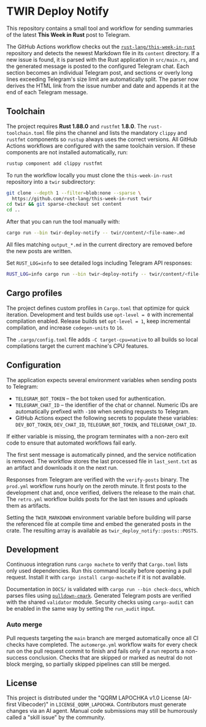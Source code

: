 # TWIR Deploy Notify

This repository contains a small tool and workflow for sending summaries of the latest **This Week in Rust** post to Telegram.

The GitHub Actions workflow checks out the [`rust-lang/this-week-in-rust`](https://github.com/rust-lang/this-week-in-rust) repository and detects the newest Markdown file in its `content` directory. If a new issue is found, it is parsed with the Rust application in `src/main.rs`, and the generated message is posted to the configured Telegram chat. Each section becomes an individual Telegram post, and sections or overly long lines exceeding Telegram's size limit are automatically split.
The parser now derives the HTML link from the issue number and date and appends it at the end of each Telegram message.

## Toolchain

The project requires **Rust 1.88.0** and `rustfmt` **1.8.0**. The `rust-toolchain.toml` file pins the channel and lists the mandatory `clippy` and `rustfmt` components so `rustup` always uses the correct versions. All GitHub Actions workflows are configured with the same toolchain version. If these components are not installed automatically, run:

```bash
rustup component add clippy rustfmt
```

To run the workflow locally you must clone the `this-week-in-rust` repository into a `twir` subdirectory:

```bash
git clone --depth 1 --filter=blob:none --sparse \
  https://github.com/rust-lang/this-week-in-rust twir
cd twir && git sparse-checkout set content
cd ..
```

After that you can run the tool manually with:

```bash
cargo run --bin twir-deploy-notify -- twir/content/<file-name>.md
```

All files matching `output_*.md` in the current directory are removed before the
new posts are written.

Set `RUST_LOG=info` to see detailed logs including Telegram API responses:

```bash
RUST_LOG=info cargo run --bin twir-deploy-notify -- twir/content/<file-name>.md
```

## Cargo profiles

The project defines custom profiles in `Cargo.toml` that optimize for quick
iteration. Development and test builds use `opt-level = 0` with incremental
compilation enabled. Release builds set `opt-level = 1`, keep incremental
compilation, and increase `codegen-units` to `16`.

The `.cargo/config.toml` file adds `-C target-cpu=native` to all builds so local
compilations target the current machine's CPU features.

## Configuration

The application expects several environment variables when sending posts to
Telegram:

- `TELEGRAM_BOT_TOKEN` – the bot token used for authentication.
- `TELEGRAM_CHAT_ID` – the identifier of the chat or channel. Numeric IDs are
  automatically prefixed with `-100` when sending requests to Telegram.
- GitHub Actions expect the following secrets to populate these variables:
  `DEV_BOT_TOKEN`, `DEV_CHAT_ID`, `TELEGRAM_BOT_TOKEN`, and `TELEGRAM_CHAT_ID`.

If either variable is missing, the program terminates with a non-zero exit code
to ensure that automated workflows fail early.

The first sent message is automatically pinned, and the service notification is
removed.
The workflow stores the last processed file in `last_sent.txt` as an artifact and downloads it on the next run.

Responses from Telegram are verified with the `verify-posts` binary.
The `prod.yml` workflow runs hourly on the zeroth minute. It first posts to the development chat and, once verified, delivers the release to the main chat. The `retro.yml` workflow builds posts for the last ten issues and uploads
them as artifacts.

Setting the `TWIR_MARKDOWN` environment variable before building will
parse the referenced file at compile time and embed the generated posts
in the crate. The resulting array is available as `twir_deploy_notify::posts::POSTS`.

## Development

Continuous integration runs `cargo machete` to verify that `Cargo.toml` lists only used dependencies. Run this command locally before opening a pull request.
Install it with `cargo install cargo-machete` if it is not available.

Documentation in `DOCS/` is validated with `cargo run --bin check-docs`, which parses files using [`pulldown-cmark`](https://crates.io/crates/pulldown-cmark).
Generated Telegram posts are verified with the shared `validator` module.
Security checks using `cargo-audit` can be enabled in the same way by setting the `run_audit` input.

### Auto merge

Pull requests targeting the `main` branch are merged automatically once all CI
checks have completed. The `automerge.yml` workflow waits for every check run on
the pull request commit to finish and fails only if a run reports a non-success
conclusion. Checks that are skipped or marked as neutral do not block merging,
so partially skipped pipelines can still be merged.


## License

This project is distributed under the "QQRM LAPOCHKA v1.0 License (AI-first Vibecoder)" in `LICENSE_QQRM_LAPOCHKA`.
Contributors must generate changes via an AI agent.
Manual code submissions may still be humorously called a "skill issue" by the community.
